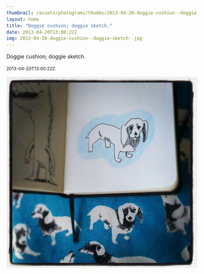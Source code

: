 ```yaml
---
thumbnail: /assets/photograms/thumbs/2013-04-20-doggie-cushion--doggie-sketch-.jpg
layout: home
title: "Doggie cushion; doggie sketch."
date: 2013-04-20T13:00:22Z
img: 2013-04-20-doggie-cushion--doggie-sketch-.jpg
---
```


Doggie cushion; doggie sketch.

<small>2013-04-20T13:00:22Z</small>

![Doggie cushion; doggie sketch.](/assets/photograms/original/2013-04-20-doggie-cushion--doggie-sketch-.jpg)
